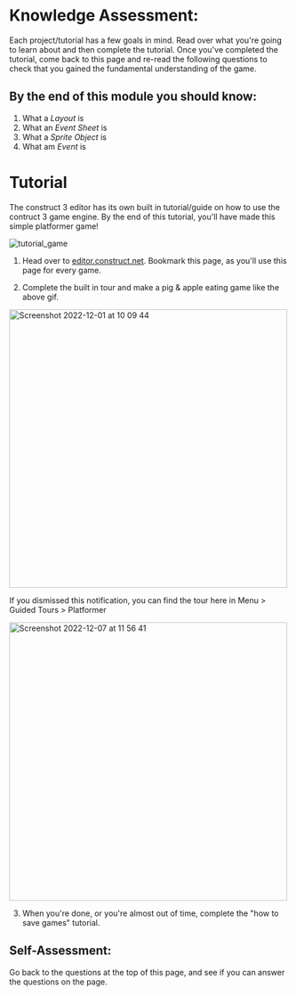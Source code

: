 # Knowledge Assessment:
Each project/tutorial has a few goals in mind. Read over what you're going to learn about and then complete the tutorial. Once you've completed the tutorial, come back to this page and re-read the following questions to check that you gained the fundamental understanding of the game. 

## By the end of this module you should know:
1. What a *Layout* is
2. What an *Event Sheet* is 
3. What a *Sprite Object* is
4. What am *Event* is

# Tutorial
The construct 3 editor has its own built in tutorial/guide on how to use the contruct 3 game engine. By the end of this tutorial, you'll have made this simple platformer game!

![tutorial_game](https://user-images.githubusercontent.com/101632496/205057539-f49fb3f0-6eb2-4ec8-9e4a-964dc8804172.gif)


1. Head over to [editor.construct.net](https://editor.construct.net). Bookmark this page, as you'll use this page for every game. 

2. Complete the built in tour and make a pig & apple eating game like the above gif.  

<img width="500" alt="Screenshot 2022-12-01 at 10 09 44" src="https://user-images.githubusercontent.com/101632496/205057998-52559727-ae00-449d-be81-6cf7bba12035.png">

If you dismissed this notification, you can find the tour here in Menu > Guided Tours > Platformer

<img width="500" alt="Screenshot 2022-12-07 at 11 56 41" src="https://user-images.githubusercontent.com/101632496/206161393-f7b432a1-1cb1-4ddb-8436-bcfaa2ace581.png">

3. When you're done, or you're almost out of time, complete the "how to save games" tutorial. 

## Self-Assessment:
Go back to the questions at the top of this page, and see if you can answer the questions on the page. 
